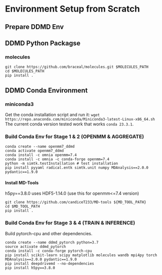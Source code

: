 # Environment Setup from Scratch

## Prepare DDMD Env
## DDMD Python Packagse
### molecules
```
git clone https://github.com/braceal/molecules.git $MOLECULES_PATH
cd $MOLECULES_PATH
pip install .
```
## DDMD Conda Environment
### miniconda3
Get the conda installation script and run it: `wget https://repo.anaconda.com/miniconda/Miniconda3-latest-Linux-x86_64.sh` \
The current conda version tested work that works `conda 23.3.1`.


### Build Conda Env for Stage 1 & 2 (OPENMM & AGGREGATE)
```
conda create --name openmm7_ddmd
conda activate openmm7_ddmd
conda install -c omnia openmm=7.4
conda install -c omnia -c conda-forge openmm=7.4
python -m simtk.testInstallation # test installation
pip install pyyaml radical.entk simtk.unit numpy MDAnalysis==2.0.0 pydantic==1.9.0
```
#### Install MD-Tools
h5py==3.8.0 uses HDF5-1.14.0 (use this for openmm<=7.4 version)
```
git clone https://github.com/candiceT233/MD-tools ${MD_TOOL_PATH} 
cd $MD_TOOL_PATH
pip install .
```

### Build Conda Env for Stage 3 & 4 (TRAIN & INFERENCE)
Build pytorch-cpu and other dependencies.
```
conda create --name ddmd_pytorch python=3.7
source activate ddmd_pytorch
conda install -c conda-forge pytorch-cpu
pip install scikit-learn scipy matplotlib molecules wandb mpi4py torch MDAnalysis==2.0.0 pydantic==1.9.0
pip install deepdrivemd --no-dependencies
pip install h5py==3.8.0
```